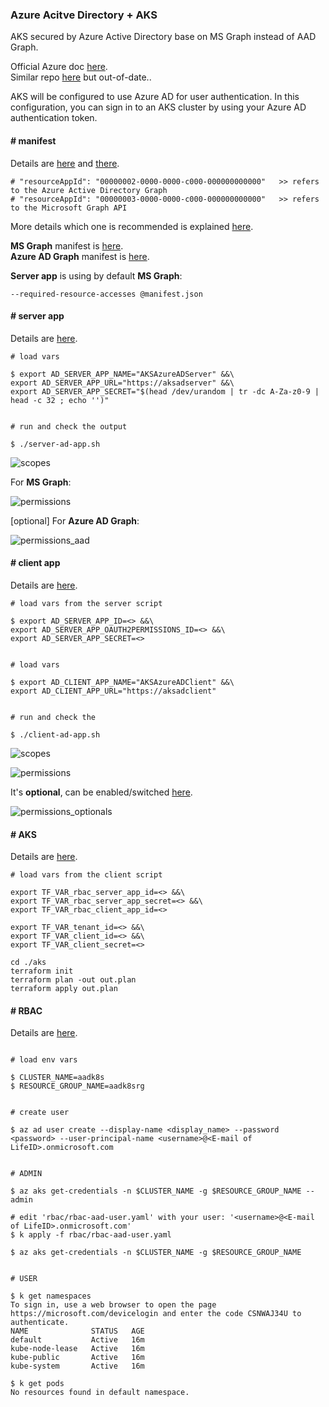 ### Azure Acitve Directory + AKS

AKS secured by Azure Active Directory base on MS Graph instead of AAD Graph.  

Official Azure doc [here](https://docs.microsoft.com/en-us/azure/aks/azure-ad-integration).  
Similar repo [here](https://github.com/jcorioland/aks-rbac-azure-ad) but out-of-date..

AKS will be configured to use Azure AD for user authentication. In this configuration, you can sign in to an AKS cluster by using your Azure AD authentication token.


#### # manifest

Details are [here](https://docs.microsoft.com/en-us/azure/active-directory/develop/reference-app-manifest) and [there](https://www.microsoftpressstore.com/articles/article.aspx?p=2473127).

```
# "resourceAppId": "00000002-0000-0000-c000-000000000000"   >> refers to the Azure Active Directory Graph
# "resourceAppId": "00000003-0000-0000-c000-000000000000"   >> refers to the Microsoft Graph API
```

More details which one is recommended is explained [here](https://developer.microsoft.com/en-us/office/blogs/microsoft-graph-or-azure-ad-graph/).  

**MS Graph** manifest is [here](./manifest.json).  
**Azure AD Graph** manifest is [here](./manifest-aad-graph.json).

**Server app** is using by default **MS Graph**:
```
--required-resource-accesses @manifest.json
```


#### # server app

Details are [here](https://docs.microsoft.com/en-us/azure/aks/azure-ad-integration#create-the-server-application).

```
# load vars

$ export AD_SERVER_APP_NAME="AKSAzureADServer" &&\
export AD_SERVER_APP_URL="https://aksadserver" &&\
export AD_SERVER_APP_SECRET="$(head /dev/urandom | tr -dc A-Za-z0-9 | head -c 32 ; echo '')"


# run and check the output

$ ./server-ad-app.sh
```

![scopes](./img/scopes_server-add-app.png)

For **MS Graph**:

![permissions](./img/permissions_server-add-app.png)

[optional] For **Azure AD Graph**:

![permissions_aad](./img/permissions_aad_server-add-app.png)


#### # client app

Details are [here](https://docs.microsoft.com/en-us/azure/aks/azure-ad-integration#create-the-client-application).

```
# load vars from the server script

$ export AD_SERVER_APP_ID=<> &&\
export AD_SERVER_APP_OAUTH2PERMISSIONS_ID=<> &&\
export AD_SERVER_APP_SECRET=<>


# load vars

$ export AD_CLIENT_APP_NAME="AKSAzureADClient" &&\
export AD_CLIENT_APP_URL="https://aksadclient"


# run and check the 

$ ./client-ad-app.sh
```

![scopes](./img/scopes_client-add-app.png)

![permissions](./img/permissions_client-add-app.png)

It's **optional**, can be enabled/switched [here](./client-ad-app.sh).  

![permissions_optionals](./img/permissions_optional_client-add-app.png)


#### # AKS

Details are [here](https://docs.microsoft.com/en-us/azure/aks/azure-ad-integration#deploy-the-aks-cluster).

```
# load vars from the client script

export TF_VAR_rbac_server_app_id=<> &&\
export TF_VAR_rbac_server_app_secret=<> &&\
export TF_VAR_rbac_client_app_id=<>

export TF_VAR_tenant_id=<> &&\
export TF_VAR_client_id=<> &&\
export TF_VAR_client_secret=<>

cd ./aks
terraform init
terraform plan -out out.plan
terraform apply out.plan
```

#### # RBAC

Details are [here](https://docs.microsoft.com/en-us/azure/aks/azure-ad-integration#create-an-rbac-binding).

```

# load env vars

$ CLUSTER_NAME=aadk8s
$ RESOURCE_GROUP_NAME=aadk8srg


# create user

$ az ad user create --display-name <display_name> --password <password> --user-principal-name <username>@<E-mail of LifeID>.onmicrosoft.com


# ADMIN

$ az aks get-credentials -n $CLUSTER_NAME -g $RESOURCE_GROUP_NAME --admin

# edit 'rbac/rbac-aad-user.yaml' with your user: '<username>@<E-mail of LifeID>.onmicrosoft.com'
$ k apply -f rbac/rbac-aad-user.yaml

$ az aks get-credentials -n $CLUSTER_NAME -g $RESOURCE_GROUP_NAME


# USER

$ k get namespaces
To sign in, use a web browser to open the page https://microsoft.com/devicelogin and enter the code CSNWAJ34U to authenticate.
NAME              STATUS   AGE
default           Active   16m
kube-node-lease   Active   16m
kube-public       Active   16m
kube-system       Active   16m

$ k get pods
No resources found in default namespace.
```
